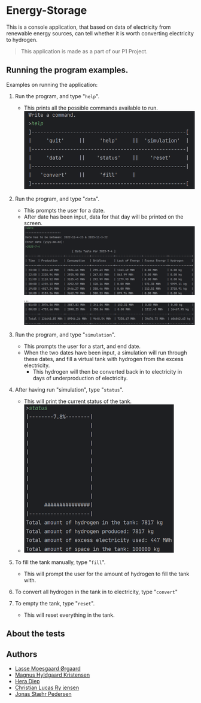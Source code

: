 # Energy-Storage

This is a console application, that based on data of electricity from renewable energy
sources, can tell whether it is worth converting electricity to hydrogen.

>  This application is made as a part of our P1 Project.

## Running the program examples.

Examples on running the application:

1) Run the program, and type "`help`".
    * This prints all the possible commands available to run.
      <img alt="Help example" src="img/help.png" width=480>

2) Run the program, and type "`data`".
    * This prompts the user for a date.
    * After date has been input, data for that day will be printed on the screen.
      !["Data" Command](img/data.png "Data")
      ...
      !["Data" Command](img/data2.png "Data")
3) Run the program, and type "`simulation`".
    * This prompts the user for a start, and end date.
    * When the two dates have been input, a simulation will run through these dates, and fill a virtual
      tank with hydrogen from the excess electricity.
        * This hydrogen will then be converted back in to electricity in days of underproduction of electricity.


4) After having run "simulation", type "`status`".
    * This will print the current status of the tank.
    * <img src="img/status.png" alt="Status examples" width="400">


5) To fill the tank manually, type "`fill`".
    * This will prompt the user for the amount of hydrogen to fill the tank with.


6) To convert all hydrogen in the tank in to electricity, type "`convert`"


7) To empty the tank, type "`reset`".
    * This will reset everything in the tank.

## About the tests


## Authors
+ [Lasse Moesgaard Ørgaard](https://github.com/LasseOergaardAAU)<br/>
+ [Magnus Hyldgaard Kristensen](https://github.com/MagnusHK3)<br/>
+ [Hera Diep](https://github.com/Hera97)<br/>
+ [Christian Lucas Ry jensen](https://github.com/lucasryy)<br/>
+ [Jonas Stæhr Pedersen](https://github.com/GQ08WF)<br/>



